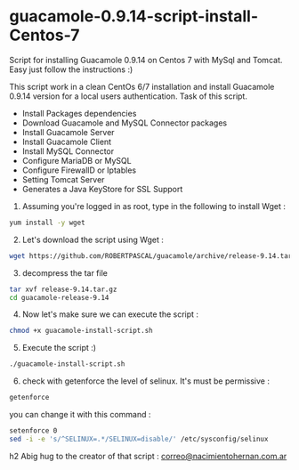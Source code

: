 # guacamole-0.9.14-script-install-Centos-7
Script for installing Guacamole 0.9.14 on Centos 7 with MySql and Tomcat. Easy just follow the instructions :)

This script work in a clean CentOs 6/7 installation and install Guacamole 0.9.14 version for a local users authentication.
Task of this script.
* Install Packages dependencies
* Download Guacamole and MySQL Connector packages
* Install Guacamole Server
* Install Guacamole Client
* Install MySQL Connector
* Configure MariaDB or MySQL
* Configure FirewallD or Iptables
* Setting Tomcat Server
* Generates a Java KeyStore for SSL Support

1. Assuming you're logged in as root, type in the following to install Wget :
```bash
yum install -y wget
```
2. Let's download the script using Wget :
```sh
wget https://github.com/ROBERTPASCAL/guacamole/archive/release-9.14.tar.gz
```
3. decompress the tar file 
```sh
tar xvf release-9.14.tar.gz
cd guacamole-release-9.14
```
4. Now let's make sure we can execute the script :
```sh
chmod +x guacamole-install-script.sh
```
5. Execute the script :)
```sh
./guacamole-install-script.sh
```
6. check with getenforce the level of selinux. It's must be permissive :
```sh
getenforce
```
you can change it with this command :
```sh
setenforce 0
sed -i -e 's/^SELINUX=.*/SELINUX=disable/' /etc/sysconfig/selinux
```
h2 Abig hug to the creator of that script : correo@nacimientohernan.com.ar
